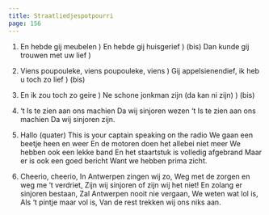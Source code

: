 ```yaml
---
title: Straatliedjespotpourri
page: 156
---  
```


1.  En hebde gij meubelen )
En hebde gij huisgerief ) (bis)
Dan kunde gij trouwen met uw lief )


2. Viens poupouleke, viens poupouleke, viens )
Gij appelsienendief, ik heb u toch zo lief ) (bis)


3. En ik zou toch zo geire )
Ne schone jonkman zijn (da kan ni zijn) ) (bis)


4. ‘t Is te zien aan ons machien
Da wij sinjoren wezen
‘t Is te zien aan ons machien
Da wij sinjoren zijn.


5. Hallo (quater)
This is your captain speaking on the radio
We gaan een beetje heen en weer
En de motoren doen het allebei niet meer
We hebben ook een lekke band
En het staartstuk is volledig afgebrand
Maar er is ook een goed bericht
Want we hebben prima zicht.


6. Cheerio, cheerio,
In Antwerpen zingen wij zo,
Weg met de zorgen en weg me ‘t verdriet,
Zijn wij sinjoren of zijn wij het niet!
En zolang er sinjoren bestaan,
Zal Antwerpen nooit nie vergaan,
We weten wat lol is,
Als ‘t pintje maar vol is,
Van de rest trekken wij ons niks aan.
